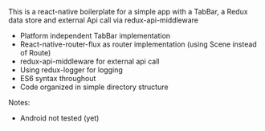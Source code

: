 
This is a react-native boilerplate for a simple app with a TabBar, a Redux data store and external Api call via redux-api-middleware

- Platform independent TabBar implementation
- React-native-router-flux as router implementation (using Scene instead of Route)
- redux-api-middleware for external api call
- Using redux-logger for logging
- ES6 syntax throughout
- Code organized in simple directory structure

Notes:
- Android not tested (yet)
